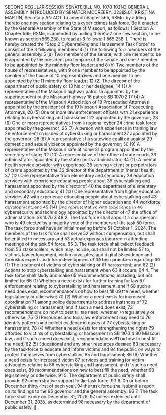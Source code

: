 SECOND REGULAR SESSION
SENATE BILL NO. 1070
102ND GENERA L ASSEMBLY
INTRODUCED BY SENATOR MCCREERY.
3238S.01I KRISTINA MARTIN, Secretary
AN ACT
To amend chapter 565, RSMo, by adding thereto one new section relating to a cyber crimes task
force.
Be it enacted by the General Assembly of the State of Missouri, as follows:
1 Section A. Chapter 565, RSMo, is amended by adding thereto
2 one new section, to be known as section 565.258, to read as
3 follows:
1 565.258. 1. There is hereby created the "Stop
2 Cyberstalking and Harassment Task Force" to consist of the
3 following members:
4 (1) The following four members of the general assembly:
5 (a) Two members of the senate, with one member to be
6 appointed by the president pro tempore of the senate and one
7 member to be appointed by the minority floor leader; and
8 (b) Two members of the house of representatives, with
9 one member to be appointed by the speaker of the house of
10 representatives and one member to be appointed by the
11 minority floor leader;
12 (2) The director of the department of public safety or
13 his or her designee;
14 (3) A representative of the Missouri highway patrol
15 appointed by the superintendent of the Missouri highway
16 patrol;
SB 1070 2
17 (4) A representative of the Missouri Association of
18 Prosecuting Attorneys appointed by the president of the
19 Missouri Association of Prosecuting Attorneys;
20 (5) One or more law enforcement officers with
21 experience relating to cyberstalking and harassment
22 appointed by the governor;
23 (6) One or more representatives from a regional cyber
24 crime task force appointed by the governor;
25 (7) A person with experience in training law
26 enforcement on issues of cyberstalking or harassment
27 appointed by the governor;
28 (8) A representative of a statewide coalition against
29 domestic and sexual violence appointed by the governor;
30 (9) A representative of the Missouri safe at home
31 program appointed by the secretary of state;
32 (10) A representative of the office of state courts
33 administrator appointed by the state courts administrator;
34 (11) A mental health service provider with experience
35 serving victims or perpetrators of crime appointed by the
36 director of the department of mental health;
37 (12) One representative from elementary and secondary
38 education services with experience educating people about
39 cyberstalking and harassment appointed by the director of
40 the department of elementary and secondary education;
41 (13) One representative from higher education services
42 with experience educating people about cyberstalking and
43 harassment appointed by the director of higher education and
44 workforce development; and
45 (14) One representative with experience in
46 cybersecurity and technology appointed by the director of
47 the office of administration.
SB 1070 3
48 2. The task force shall appoint a chairperson who is
49 elected by a majority vote of the members of the task
50 force. The task force shall have an initial meeting before
51 October 1, 2024. The members of the task force shall serve
52 without compensation, but shall be entitled to necessary and
53 actual expenses incurred in attending meetings of the task
54 force.
55 3. The task force shall collect feedback from
56 stakeholders, which may include, but shall not be limited
57 to, victims, law enforcement, victim advocates, and digital
58 evidence and forensics experts, to inform development of
59 best practices regarding:
60 (1) The treatment of victims of cyberstalking or
61 harassment; and
62 (2) Actions to stop cyberstalking and harassment when
63 it occurs.
64 4. The task force shall study and make
65 recommendations, including, but not limited to:
66 (1) Whether a need exists for further training for law
67 enforcement relating to cyberstalking and harassment, and if
68 such a need does exist, recommendations on how to best fill
69 the need, whether legislatively or otherwise;
70 (2) Whether a need exists for increased coordination
71 among police departments to address instances of
72 cyberstalking or harassment, and if such a need does exist,
73 recommendations on how to best fill the need, whether
74 legislatively or otherwise;
75 (3) Resources and tools law enforcement may need to
76 identify patterns and collect evidence in cases of
77 cyberstalking or harassment;
78 (4) Whether a need exists for strengthening the rights
79 afforded to victims of cyberstalking or harassment in
SB 1070 4
80 Missouri law, and if such a need does exist, recommendations
81 on how to best fill the need;
82 (5) Educational and any other resources deemed
83 necessary by the taskforce to educate and inform victims and
84 the public on ways to protect themselves from cyberstalking
85 and harassment;
86 (6) Whether a need exists for increased victim
87 services and training for victim advocates relating to
88 cyberstalking and harassment, and if such a need does exist,
89 recommendations on how to best fill the need, whether
90 legislatively or otherwise.
91 5. The department of public safety shall provide
92 administrative support to the task force.
93 6. On or before December thirty-first of each year,
94 the task force shall submit a report on its findings to the
95 governor and the general assembly.
96 7. The task force shall expire on December 31, 2026,
97 unless extended until December 31, 2028, as determined
98 necessary by the department of public safety.
